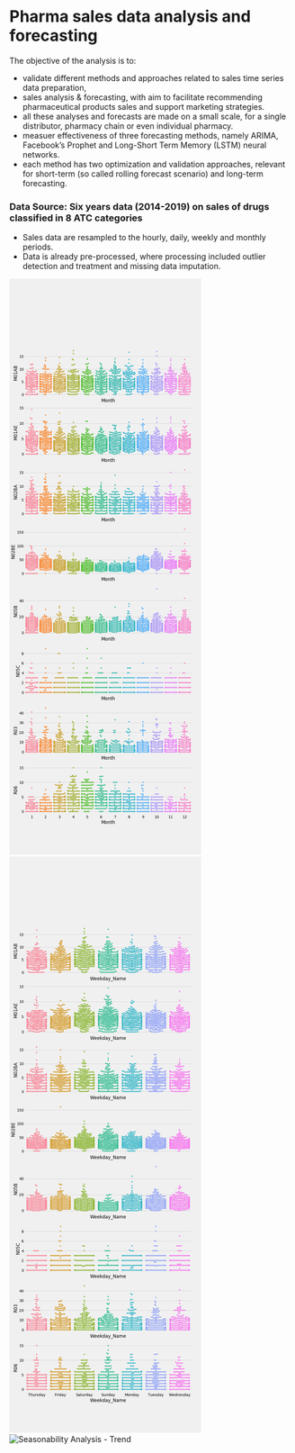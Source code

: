 # Pharma sales data analysis and forecasting
 
 The objective of the analysis is to:
 - validate different methods and approaches related to sales time series data preparation, 
 - sales analysis & forecasting, with aim to facilitate recommending pharmaceutical products sales and support marketing strategies.
 - all these analyses and forecasts are made on a small scale, for a single distributor, pharmacy chain or even individual pharmacy. 
 - measuer effectiveness of three forecasting methods, namely ARIMA, Facebook’s Prophet and Long-Short Term Memory (LSTM) neural networks. 
 - each method has two optimization and validation approaches, relevant for short-term (so called rolling forecast scenario) and long-term forecasting.
 
### Data Source: Six years data (2014-2019) on sales of drugs classified in 8 ATC categories
- Sales data are resampled to the hourly, daily, weekly and monthly periods. 
- Data is already pre-processed, where processing included outlier detection and treatment and missing data imputation.


![Seasonability Analysis - Daily Data](https://github.com/jhenvi/Pharma-sales-data/blob/main/graphs/seasonalityAnalysis1.png)
![Seasonability Analysis - Daily Data](https://github.com/jhenvi/Pharma-sales-data/blob/main/graphs/seasonalityAnalysis2.png)
![Seasonability Analysis - Trend](https://github.com/jhenvi/Pharma-sales-data/blob/main/graphs/seasonalityTrend.png.png)